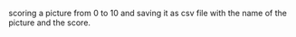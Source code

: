 scoring a picture from 0 to 10 and saving it as csv file with the name of the picture and the score.
